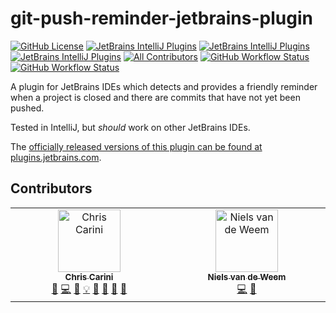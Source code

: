 # git-push-reminder-jetbrains-plugin

[![GitHub License](https://img.shields.io/github/license/ChrisCarini/git-push-reminder-jetbrains-plugin?style=flat-square)](https://github.com/ChrisCarini/git-push-reminder-jetbrains-plugin/blob/main/LICENSE)
[![JetBrains IntelliJ Plugins](https://img.shields.io/jetbrains/plugin/v/19508-git-push-reminder?label=Latest%20Plugin%20Release&style=flat-square)](https://plugins.jetbrains.com/plugin/19508-git-push-reminder)
[![JetBrains IntelliJ Plugins](https://img.shields.io/jetbrains/plugin/r/rating/19508-git-push-reminder?style=flat-square)](https://plugins.jetbrains.com/plugin/19508-git-push-reminder)
[![JetBrains IntelliJ Plugins](https://img.shields.io/jetbrains/plugin/d/19508-git-push-reminder?style=flat-square)](https://plugins.jetbrains.com/plugin/19508-git-push-reminder)
[![All Contributors](https://img.shields.io/github/all-contributors/ChrisCarini/git-push-reminder-jetbrains-plugin?color=ee8449&style=flat-square)](#contributors)
[![GitHub Workflow Status](https://img.shields.io/github/actions/workflow/status/ChrisCarini/git-push-reminder-jetbrains-plugin/build.yml?branch=main&logo=GitHub&style=flat-square)](https://github.com/ChrisCarini/git-push-reminder-jetbrains-plugin/actions/workflows/build.yml)
[![GitHub Workflow Status](https://img.shields.io/github/actions/workflow/status/ChrisCarini/git-push-reminder-jetbrains-plugin/compatibility.yml?branch=main&label=IntelliJ%20Plugin%20Compatibility&logo=GitHub&style=flat-square)](https://github.com/ChrisCarini/git-push-reminder-jetbrains-plugin/actions/workflows/compatibility.yml)

<!-- Plugin description -->
A plugin for JetBrains IDEs which detects and provides a friendly reminder when a project is closed and there are commits that have not yet been pushed.
<!-- Plugin description end -->

Tested in IntelliJ, but _should_ work on other JetBrains IDEs.

The [officially released versions of this plugin can be found at plugins.jetbrains.com](https://plugins.jetbrains.com/plugin/19508-git-push-reminder/).

## Contributors

<!-- ALL-CONTRIBUTORS-LIST:START - Do not remove or modify this section -->
<!-- prettier-ignore-start -->
<!-- markdownlint-disable -->
<table>
  <tbody>
    <tr>
      <td align="center" valign="top" width="14.28%"><a href="https://github.com/ChrisCarini"><img src="https://avatars.githubusercontent.com/u/6374067?v=4?s=100" width="100px;" alt="Chris Carini"/><br /><sub><b>Chris Carini</b></sub></a><br /><a href="#bug-ChrisCarini" title="Bug reports">🐛</a> <a href="#code-ChrisCarini" title="Code">💻</a> <a href="#doc-ChrisCarini" title="Documentation">📖</a> <a href="#example-ChrisCarini" title="Examples">💡</a> <a href="#ideas-ChrisCarini" title="Ideas, Planning, & Feedback">🤔</a> <a href="#maintenance-ChrisCarini" title="Maintenance">🚧</a> <a href="#question-ChrisCarini" title="Answering Questions">💬</a> <a href="#review-ChrisCarini" title="Reviewed Pull Requests">👀</a></td>
      <td align="center" valign="top" width="14.28%"><a href="https://github.com/nvdweem"><img src="https://avatars.githubusercontent.com/u/830783?v=4?s=100" width="100px;" alt="Niels van de Weem"/><br /><sub><b>Niels van de Weem</b></sub></a><br /><a href="#code-nvdweem" title="Code">💻</a> <a href="#ideas-nvdweem" title="Ideas, Planning, & Feedback">🤔</a></td>
    </tr>
  </tbody>
</table>

<!-- markdownlint-restore -->
<!-- prettier-ignore-end -->

<!-- ALL-CONTRIBUTORS-LIST:END -->
